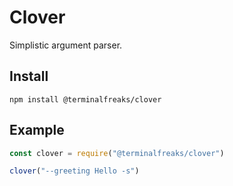# Clover
Simplistic argument parser.

## Install
`npm install @terminalfreaks/clover`

## Example
```js
const clover = require("@terminalfreaks/clover")

clover("--greeting Hello -s")
```
